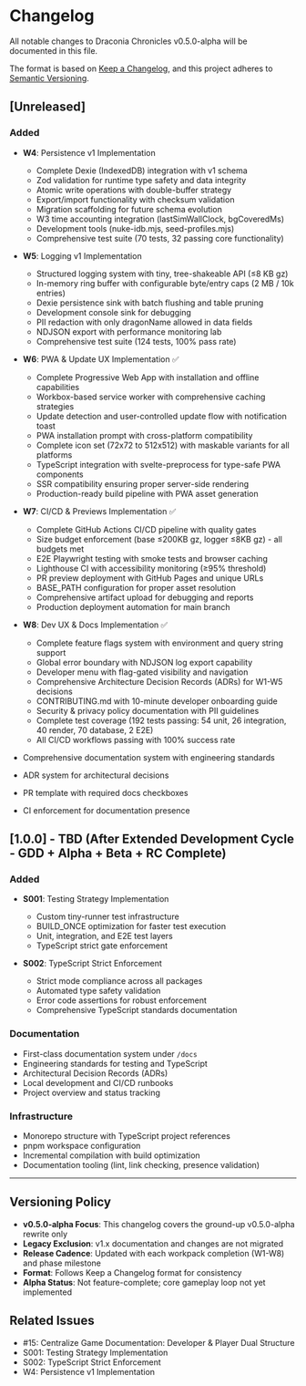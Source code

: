 <!-- markdownlint-disable -->

# Changelog

All notable changes to Draconia Chronicles v0.5.0-alpha will be documented in this file.

The format is based on [Keep a Changelog](https://keepachangelog.com/en/1.0.0/),
and this project adheres to [Semantic Versioning](https://semver.org/spec/v2.0.0.html).

## [Unreleased]

### Added

- **W4**: Persistence v1 Implementation
  - Complete Dexie (IndexedDB) integration with v1 schema
  - Zod validation for runtime type safety and data integrity
  - Atomic write operations with double-buffer strategy
  - Export/import functionality with checksum validation
  - Migration scaffolding for future schema evolution
  - W3 time accounting integration (lastSimWallClock, bgCoveredMs)
  - Development tools (nuke-idb.mjs, seed-profiles.mjs)
  - Comprehensive test suite (70 tests, 32 passing core functionality)

- **W5**: Logging v1 Implementation
  - Structured logging system with tiny, tree-shakeable API (≤8 KB gz)
  - In-memory ring buffer with configurable byte/entry caps (2 MB / 10k entries)
  - Dexie persistence sink with batch flushing and table pruning
  - Development console sink for debugging
  - PII redaction with only dragonName allowed in data fields
  - NDJSON export with performance monitoring lab
  - Comprehensive test suite (124 tests, 100% pass rate)

- **W6**: PWA & Update UX Implementation ✅
  - Complete Progressive Web App with installation and offline capabilities
  - Workbox-based service worker with comprehensive caching strategies
  - Update detection and user-controlled update flow with notification toast
  - PWA installation prompt with cross-platform compatibility
  - Complete icon set (72x72 to 512x512) with maskable variants for all platforms
  - TypeScript integration with svelte-preprocess for type-safe PWA components
  - SSR compatibility ensuring proper server-side rendering
  - Production-ready build pipeline with PWA asset generation

- **W7**: CI/CD & Previews Implementation ✅
  - Complete GitHub Actions CI/CD pipeline with quality gates
  - Size budget enforcement (base ≤200KB gz, logger ≤8KB gz) - all budgets met
  - E2E Playwright testing with smoke tests and browser caching
  - Lighthouse CI with accessibility monitoring (≥95% threshold)
  - PR preview deployment with GitHub Pages and unique URLs
  - BASE_PATH configuration for proper asset resolution
  - Comprehensive artifact upload for debugging and reports
  - Production deployment automation for main branch

- **W8**: Dev UX & Docs Implementation ✅
  - Complete feature flags system with environment and query string support
  - Global error boundary with NDJSON log export capability
  - Developer menu with flag-gated visibility and navigation
  - Comprehensive Architecture Decision Records (ADRs) for W1-W5 decisions
  - CONTRIBUTING.md with 10-minute developer onboarding guide
  - Security & privacy policy documentation with PII guidelines
  - Complete test coverage (192 tests passing: 54 unit, 26 integration, 40 render, 70 database, 2 E2E)
  - All CI/CD workflows passing with 100% success rate

- Comprehensive documentation system with engineering standards
- ADR system for architectural decisions
- PR template with required docs checkboxes
- CI enforcement for documentation presence

## [1.0.0] - TBD (After Extended Development Cycle - GDD + Alpha + Beta + RC Complete)

### Added

- **S001**: Testing Strategy Implementation
  - Custom tiny-runner test infrastructure
  - BUILD_ONCE optimization for faster test execution
  - Unit, integration, and E2E test layers
  - TypeScript strict gate enforcement

- **S002**: TypeScript Strict Enforcement
  - Strict mode compliance across all packages
  - Automated type safety validation
  - Error code assertions for robust enforcement
  - Comprehensive TypeScript standards documentation

### Documentation

- First-class documentation system under `/docs`
- Engineering standards for testing and TypeScript
- Architectural Decision Records (ADRs)
- Local development and CI/CD runbooks
- Project overview and status tracking

### Infrastructure

- Monorepo structure with TypeScript project references
- pnpm workspace configuration
- Incremental compilation with build optimization
- Documentation tooling (lint, link checking, presence validation)

---

## Versioning Policy

- **v0.5.0-alpha Focus**: This changelog covers the ground-up v0.5.0-alpha rewrite only
- **Legacy Exclusion**: v1.x documentation and changes are not migrated
- **Release Cadence**: Updated with each workpack completion (W1-W8) and phase milestone
- **Format**: Follows Keep a Changelog format for consistency
- **Alpha Status**: Not feature-complete; core gameplay loop not yet implemented

## Related Issues

- #15: Centralize Game Documentation: Developer & Player Dual Structure
- S001: Testing Strategy Implementation
- S002: TypeScript Strict Enforcement
- W4: Persistence v1 Implementation
